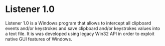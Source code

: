 # Listener 1.0
Listener 1.0 is a Windows program that allows to intercept all clipboard events and/or keystrokes and save clipboard and/or keystrokes values into a text file. It is was developed using legacy Win32 API in order to exploit native GUI features of Windows.
